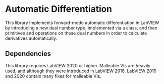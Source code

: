 # Automatic Differentiation

This library implements forward-mode automatic differentiation in LabVIEW by introducing a new dual number type, implemented via a class, and then primitives and operations on these dual numbers in order to calculate derivatives automatically.

## Dependencies

This library requires LabVIEW 2020 or higher. Malleable VIs are heavily used, and although they were introduced in LabVIEW 2018, LabVIEW 2019 and 2020 contain many fixes for malleable VIs.
